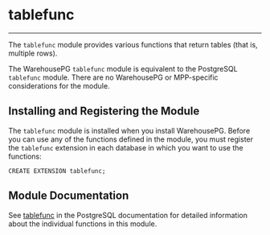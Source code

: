 # tablefunc
---

The `tablefunc` module provides various functions that return tables (that is, multiple rows).

The WarehousePG `tablefunc` module is equivalent to the PostgreSQL `tablefunc` module. There are no WarehousePG or MPP-specific considerations for the module.

## <a id="topic_reg"></a>Installing and Registering the Module

The `tablefunc` module is installed when you install WarehousePG. Before you can use any of the functions defined in the module, you must register the `tablefunc` extension in each database in which you want to use the functions:

```
CREATE EXTENSION tablefunc;
```

## <a id="topic_info"></a>Module Documentation

See [tablefunc](https://www.postgresql.org/docs/12/tablefunc.html) in the PostgreSQL documentation for detailed information about the individual functions in this module.

